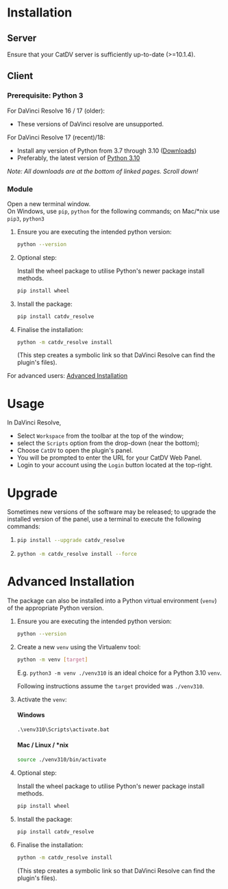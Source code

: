 # Installation
## Server
Ensure that your CatDV server is sufficiently up-to-date (>=10.1.4).

## Client
### Prerequisite: Python 3
For DaVinci Resolve 16 / 17 (older):
- These versions of DaVinci resolve are unsupported.

For DaVinci Resolve 17 (recent)/18:
- Install any version of Python from 3.7 through 3.10 ([Downloads](https://www.python.org/downloads))
- Preferably, the latest version of [Python 3.10](https://www.python.org/downloads/release/python-3109/)

*Note: All downloads are at the bottom of linked pages. Scroll down!*
### Module

Open a new terminal window.\
On Windows, use `pip`, `python` for the following commands; on Mac/*nix use `pip3`, `python3`

1) Ensure you are executing the intended python version:
   ```bash
   python --version
2) Optional step:

   Install the wheel package to utilise Python's newer package install methods.
   ```bash
   pip install wheel
   ```
3) Install the package:
    ```bash
    pip install catdv_resolve
    ```
4) Finalise the installation:
    ```bash
    python -m catdv_resolve install
    ```
    (This step creates a symbolic link so that DaVinci Resolve can find the plugin's files).

For advanced users: [Advanced Installation](#advanced-installation)

# Usage
In DaVinci Resolve, 
- Select `Workspace` from the toolbar at the top of the window;
- select the `Scripts` option from the drop-down (near the bottom); 
- Choose `CatDV` to open the plugin's panel.
- You will be prompted to enter the URL for your CatDV Web Panel.
- Login to your account using the `Login` button located at the top-right.

# Upgrade
Sometimes new versions of the software may be released; to upgrade the installed version of the panel, use 
a terminal to execute the following commands:
1) ```bash
   pip install --upgrade catdv_resolve
   ```
2) ```bash
   python -m catdv_resolve install --force
   ```

# Advanced Installation
The package can also be installed into a Python virtual environment (`venv`) of the appropriate Python version.
1) Ensure you are executing the intended python version:
    ```bash
    python --version
    ```
2) Create a new `venv` using the Virtualenv tool:
    ```bash
    python -m venv [target]
    ```
    E.g. `python3 -m venv ./venv310` is an ideal choice for a Python 3.10 `venv`.

    Following instructions assume the `target` provided was `./venv310`.
3) Activate the `venv`:
    #### Windows
    ```cmd
    .\venv310\Scripts\activate.bat
    ```
    #### Mac / Linux / *nix
    ```bash
    source ./venv310/bin/activate
    ```
4) Optional step:

   Install the wheel package to utilise Python's newer package install methods.
   ```bash
   pip install wheel
   ```
5) Install the package:
    ```bash
    pip install catdv_resolve
    ```
6) Finalise the installation:
    ```bash
    python -m catdv_resolve install
    ```
    (This step creates a symbolic link so that DaVinci Resolve can find the plugin's files).
    